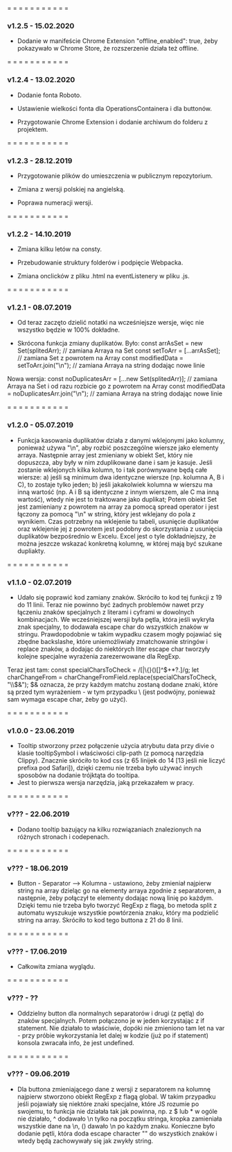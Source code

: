 
= = = = = = = = = = =

### v1.2.5 - 15.02.2020

- Dodanie w manifeście Chrome Extension "offline_enabled": true, żeby pokazywało w Chrome Store, że rozszerzenie działa też offline.

= = = = = = = = = = =

### v1.2.4 - 13.02.2020

- Dodanie fonta Roboto.

- Ustawienie wielkości fonta dla OperationsContainera i dla buttonów.

- Przygotowanie Chrome Extension i dodanie archiwum do folderu z projektem.

= = = = = = = = = = =

### v1.2.3 - 28.12.2019

- Przygotowanie plików do umieszczenia w publicznym repozytorium.

- Zmiana z wersji polskiej na angielską.

- Poprawa numeracji wersji.

= = = = = = = = = = =

### v1.2.2 - 14.10.2019

- Zmiana kilku letów na consty.

- Przebudowanie struktury folderów i podpięcie Webpacka.

- Zmiana onclicków z pliku .html na eventListenery w pliku .js.

= = = = = = = = = = =

### v1.2.1 - 08.07.2019

- Od teraz zaczęto dzielić notatki na wcześniejsze wersje, więc nie wszystko będzie w 100% dokładne.

- Skrócona funkcja zmiany duplikatów. Było:
const arrAsSet = new Set(splitedArr); // zamiana Arraya na Set
const setToArr = [...arrAsSet]; // zamiana Set z powrotem na Array
const modifiedData = setToArr.join("\n"); // zamiana Arraya na string dodając nowe linie

Nowa wersja:
const noDuplicatesArr = [...new Set(splitedArr)]; // zamiana Arraya na Set i od razu rozbicie go z powrotem na Array
const modifiedData = noDuplicatesArr.join("\n"); // zamiana Arraya na string dodając nowe linie

= = = = = = = = = = =

### v1.2.0 - 05.07.2019

- Funkcja kasowania duplikatów działa z danymi wklejonymi jako kolumny, ponieważ używa "\n", aby rozbić poszczególne wiersze jako elementy arraya. Następnie array jest zmieniany w obiekt Set, który nie dopuszcza, aby były w nim zduplikowane dane i sam je kasuje. Jeśli zostanie wklejonych kilka kolumn, to i tak porównywane będą całe wiersze:
    a) jeśli są minimum dwa identyczne wiersze (np. kolumna A, B i C), to zostaje tylko jeden;
    b) jeśli jakakolwiek kolumna w wierszu ma inną wartość (np. A i B są identyczne z innym wierszem, ale C ma inną wartość), wtedy nie jest to traktowane jako duplikat;
Potem obiekt Set jest zamieniany z powrotem na array za pomocą spread operator i jest łączony za pomocą "\n" w string, który jest wklejany do pola z wynikiem.
Czas potrzebny na wklejenie tu tabeli, usunięcie duplikatów oraz wklejenie jej z powrotem jest podobny do skorzystania z usunięcia duplikatów bezpośrednio w Excelu. Excel jest o tyle dokładniejszy, że można jeszcze wskazać konkretną kolumnę, w której mają być szukane dupliakty. 

= = = = = = = = = = =

### v1.1.0 - 02.07.2019

- Udało się poprawić kod zamiany znaków. Skróciło to kod tej funkcji z 19 do 11 linii. Teraz nie powinno być żadnych problemów nawet przy łączeniu znaków specjalnych z literami i cyframi w dowolnych kombinacjach. We wcześniejszej wersji była pętla, która jeśli wykryła znak specjalny, to dodawała escape char do wszystkich znaków w stringu. Prawdopodobnie w takim wypadku czasem mogły pojawiać się zbędne backslashe, które uniemożliwiały zmatchowanie stringów i replace znaków, a dodając do niektórych liter escape char tworzyły kolejne specjalne wyrażenia zarezerwowane dla RegExp.
    
Teraz jest tam:
const specialCharsToCheck = /[|\\{}()[\]^$+*?.]/g;
let charChangeFrom = charChangeFromField.replace(specialCharsToCheck, "\\$&");
$& oznacza, że przy każdym matchu zostaną dodane znaki, które są przed tym wyrażeniem - w tym przypadku \\ (jest podwójny, ponieważ sam wymaga escape char, żeby go użyć).

= = = = = = = = = = =

### v1.0.0 - 23.06.2019

- Tooltip stworzony przez połączenie użycia atrybutu data przy divie o klasie tooltipSymbol i właściwości clip-path (z pomocą narzędzia Clippy). Znacznie skróciło to kod css (z 65 linijek do 14 [13 jeśli nie liczyć prefixa pod Safari]), dzięki czemu nie trzeba było używać innych sposobów na dodanie trójktąta do tooltipa.
- Jest to pierwsza wersja narzędzia, jaką przekazałem w pracy.

= = = = = = = = = = =

### v??? - 22.06.2019

- Dodano tooltip bazujący na kilku rozwiązaniach znalezionych na różnych stronach i codepenach.

= = = = = = = = = = =

### v??? - 18.06.2019

- Button - Separator --> Kolumna - ustawiono, żeby zmieniał najpierw string na array dzieląc go na elementy arraya zgodnie z separatorem, a następnie, żeby połączył te elementy dodając nową linię po każdym. Dzięki temu nie trzeba było tworzyć RegExp z flagą, bo metoda split z automatu wyszukuje wszystkie powtórzenia znaku, który ma podzielić string na array. Skróciło to kod tego buttona z 21 do 8 linii.

= = = = = = = = = = =

### v??? - 17.06.2019

- Całkowita zmiana wyglądu.

= = = = = = = = = = =

### v??? - ??

- Oddzielny button dla normalnych separatorów i drugi (z pętlą) do znaków specjalnych. Potem połączono je w jeden korzystając z if statement. Nie działało to właściwie, dopóki nie zmieniono tam let na var - przy próbie wykorzystania let dalej w kodzie (już po if statement) konsola zwracała info, że jest undefined.

= = = = = = = = = = =

### v??? - 09.06.2019

- Dla buttona zmieniającego dane z wersji z separatorem na kolumnę najpierw stworzono obiekt RegExp z flagą global. W takim przypadku jeśli pojawiały się niektóre znaki specjalne, które JS rozumie po swojemu, to funkcja nie działała tak jak powinna, np. z $ lub * w ogóle nie działało, ^ dodawało \n tylko na początku stringa, kropka zamieniała wszystkie dane na \n, () dawało \n po każdym znaku.
Konieczne było dodanie pętli, która doda escape character "\" do wszystkich znaków i wtedy będą zachowywały się jak zwykły string.
